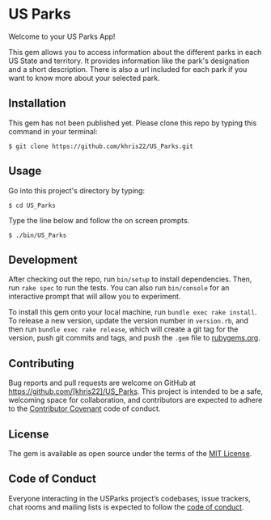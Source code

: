 # US Parks

Welcome to your US Parks App!

This gem allows you to access information about the different parks in each US State and territory. It provides information like the park's designation and a short description. There is also a url included for each park if you want to know more about your selected park.

## Installation

This gem has not been published yet. Please clone this repo by typing this command in your terminal:

`$ git clone https://github.com/khris22/US_Parks.git`


## Usage

Go into this project's directory by typing:

`$ cd US_Parks`

Type the line below and follow the on screen prompts. 

`$ ./bin/US_Parks`

## Development

After checking out the repo, run `bin/setup` to install dependencies. Then, run `rake spec` to run the tests. You can also run `bin/console` for an interactive prompt that will allow you to experiment.

To install this gem onto your local machine, run `bundle exec rake install`. To release a new version, update the version number in `version.rb`, and then run `bundle exec rake release`, which will create a git tag for the version, push git commits and tags, and push the `.gem` file to [rubygems.org](https://rubygems.org).

## Contributing

Bug reports and pull requests are welcome on GitHub at https://github.com/[khris22]/US_Parks. This project is intended to be a safe, welcoming space for collaboration, and contributors are expected to adhere to the [Contributor Covenant](http://contributor-covenant.org) code of conduct.

## License

The gem is available as open source under the terms of the [MIT License](https://opensource.org/licenses/MIT).

## Code of Conduct

Everyone interacting in the USParks project’s codebases, issue trackers, chat rooms and mailing lists is expected to follow the [code of conduct](https://github.com/[khris22]/US_Parks/blob/master/CODE_OF_CONDUCT.md).
